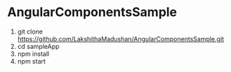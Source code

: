 # AngularComponentsSample

1) git clone https://github.com/LakshithaMadushan/AngularComponentsSample.git
2) cd sampleApp
3) npm install
4) npm start
